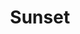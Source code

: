 ---
url: https://prdwebappstorage.blob.core.windows.net/kansaspattons/images/gallery-2009-10-18/photo00742.jpg
index: 14
title: Sunset
---